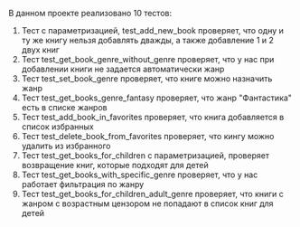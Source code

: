 В данном проекте реализовано 10 тестов:

1) Тест с параметризацией, test_add_new_book проверяет, что одну и ту же книгу нельзя добавлять дважды, а также добавление 1 и 2 двух книг
2) Тест test_get_book_genre_without_genre проверяет, что у нас при добавлении книги не задается автоматически жанр
3) Тест test_set_book_genre проверяет, что книге можно назначить жанр
4) Тест test_get_books_genre_fantasy проверяет, что жанр "Фантастика" есть в списке жанров
5) Тест test_add_book_in_favorites проверяет, что книга добавляется в список избранных
6) Тест test_delete_book_from_favorites проверяет, что кингу можно удалить из избранного
7) Тест test_get_books_for_children с параметризацией, проверяет возвращение книг, которые подходят для детей
8) Тест test_get_books_with_specific_genre проверяет, что у нас работает фильтрация по жанру
9) Тест test_get_books_for_children_adult_genre проверяет, что книги с жанром с возрастным цензором не попадают в список книг для детей